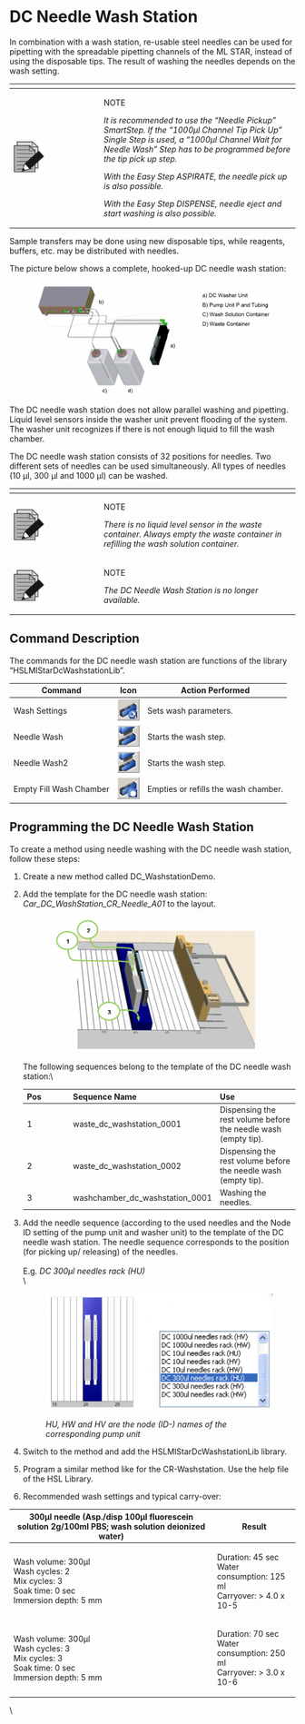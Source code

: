 # DC Needle Wash Station‌

In combination with a wash station, re-usable steel needles can be used for pipetting with the spreadable pipetting channels of the ML STAR, instead of using the disposable tips. The result of washing the needles depends on the wash setting.

<table data-header-hidden><thead><tr><th width="145"></th><th></th></tr></thead><tbody><tr><td><img src="../../.gitbook/assets/image (10) (1) (1) (1) (1) (1) (1) (1) (1).png" alt="" data-size="original"></td><td><p>NOTE</p><p><em>It is recommended to use the “Needle Pickup” SmartStep. If the “1000μl Channel Tip Pick Up” Single Step is used, a “1000μl Channel Wait for Needle Wash” Step has to be programmed before the tip pick up step.</em></p><p><em>With the Easy Step ASPIRATE, the needle pick up is also possible.</em></p><p><em>With the Easy Step DISPENSE, needle eject and start washing is also possible.</em></p></td></tr></tbody></table>



Sample transfers may be done using new disposable tips, while reagents, buffers, etc. may be distributed with needles.

The picture below shows a complete, hooked-up DC needle wash station:

<figure><img src="../../.gitbook/assets/image (73) (1).png" alt=""><figcaption></figcaption></figure>

The DC needle wash station does not allow parallel washing and pipetting. Liquid level sensors inside the washer unit prevent flooding of the system. The washer unit recognizes if there is not enough liquid to fill the wash chamber.

The DC needle wash station consists of 32 positions for needles. Two different sets of needles can be used simultaneously. All types of needles (10 µl, 300 µl and 1000 µl) can be washed.

<table data-header-hidden><thead><tr><th width="145"></th><th></th></tr></thead><tbody><tr><td><img src="../../.gitbook/assets/image (10) (1) (1) (1) (1) (1) (1) (1) (1).png" alt="" data-size="original"></td><td><p>NOTE</p><p><em>There is no liquid level sensor in the waste container. Always empty the waste container in refilling the wash solution container.</em></p></td></tr><tr><td><img src="../../.gitbook/assets/image (10) (1) (1) (1) (1) (1) (1) (1) (1).png" alt="" data-size="original"></td><td><p>NOTE</p><p><em>The DC Needle Wash Station is no longer available.</em></p></td></tr></tbody></table>



## Command Description

The commands for the DC needle wash station are functions of the library “HSLMlStarDcWashstationLib”.

| Command                 | Icon                                                                             | Action Performed                     |
| ----------------------- | -------------------------------------------------------------------------------- | ------------------------------------ |
| Wash Settings           | <img src="../../.gitbook/assets/image (78) (1).png" alt="" data-size="original"> | Sets wash parameters.                |
| Needle Wash             | <img src="../../.gitbook/assets/image (75) (1).png" alt="" data-size="original"> | Starts the wash step.                |
| Needle Wash2            | <img src="../../.gitbook/assets/image (76) (1).png" alt="" data-size="original"> | Starts the wash step.                |
| Empty Fill Wash Chamber | <img src="../../.gitbook/assets/image (77) (1).png" alt="" data-size="original"> | Empties or refills the wash chamber. |



## Programming the DC Needle Wash Station

To create a method using needle washing with the DC needle wash station, follow these steps:

1. Create a new method called DC\_WashstationDemo.
2.  Add the template for the DC needle wash station: _Car\_DC\_WashStation\_CR\_Needle\_A01_ to the layout.

    <figure><img src="../../.gitbook/assets/image (80) (1).png" alt="" width="375"><figcaption></figcaption></figure>

    The following sequences belong to the template of the DC needle wash station:\


    <table><thead><tr><th width="67">Pos</th><th>Sequence Name</th><th>Use</th></tr></thead><tbody><tr><td>1</td><td>waste_dc_washstation_0001</td><td>Dispensing the rest volume before the needle wash (empty tip).</td></tr><tr><td>2</td><td>waste_dc_washstation_0002</td><td>Dispensing the rest volume before the needle wash (empty tip).</td></tr><tr><td>3</td><td>washchamber_dc_washstation_0001</td><td>Washing the needles.</td></tr></tbody></table>


3.  Add the needle sequence (according to the used needles and the Node ID setting of the pump unit and washer unit) to the template of the DC needle wash station. The needle sequence corresponds to the position (for picking up/ releasing) of the needles.\
    \
    E.g. _DC 300μl needles rack (HU)_\
    \


    <figure><img src="../../.gitbook/assets/image (81) (1).png" alt=""><figcaption><p><em>HU, HW and HV are the node (ID-) names of the corresponding pump unit</em> </p></figcaption></figure>



4. Switch to the method and add the HSLMlStarDcWashstationLib library.
5. Program a similar method like for the CR-Washstation. Use the help file of the HSL Library.
6. Recommended wash settings and typical carry-over:



| 300µl needle (Asp./disp 100µl fluorescein solution 2g/100ml PBS; wash solution deionized water)           | Result                                                                          |
| --------------------------------------------------------------------------------------------------------- | ------------------------------------------------------------------------------- |
| <p>Wash volume: 300µl<br>Wash cycles: 2<br>Mix cycles: 3<br>Soak time: 0 sec<br>Immersion depth: 5 mm</p> | <p>Duration: 45 sec<br>Water consumption: 125 ml<br>Carryover: > 4.0 x 10-5</p> |
| <p>Wash volume: 300µl<br>Wash cycles: 3<br>Mix cycles: 3<br>Soak time: 0 sec<br>Immersion depth: 5 mm</p> | <p>Duration: 70 sec<br>Water consumption: 250 ml<br>Carryover: > 3.0 x 10-6</p> |

\
